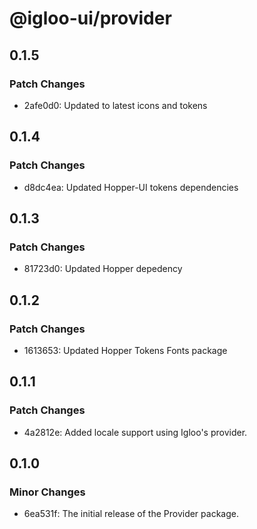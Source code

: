 # @igloo-ui/provider

## 0.1.5

### Patch Changes

- 2afe0d0: Updated to latest icons and tokens

## 0.1.4

### Patch Changes

- d8dc4ea: Updated Hopper-UI tokens dependencies

## 0.1.3

### Patch Changes

- 81723d0: Updated Hopper depedency

## 0.1.2

### Patch Changes

- 1613653: Updated Hopper Tokens Fonts package

## 0.1.1

### Patch Changes

- 4a2812e: Added locale support using Igloo's provider.

## 0.1.0

### Minor Changes

- 6ea531f: The initial release of the Provider package.
